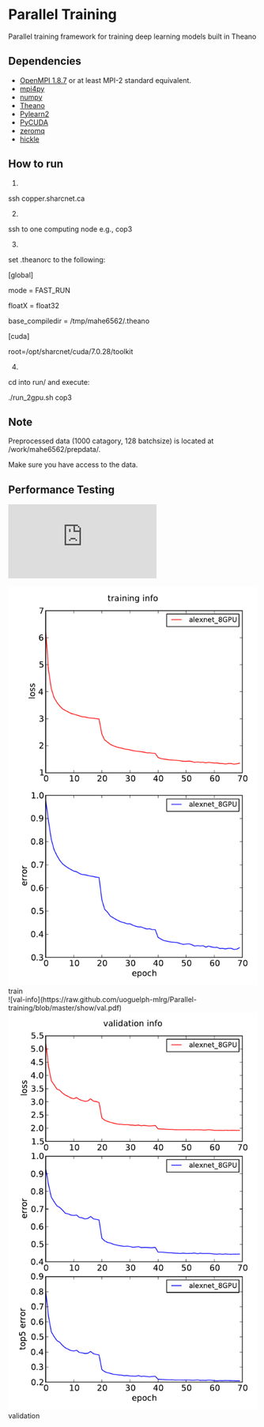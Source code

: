 # Parallel Training
Parallel training framework for training deep learning models built in Theano 

## Dependencies
* [OpenMPI 1.8.7](http://www.open-mpi.org/) or at least MPI-2 standard equivalent.
* [mpi4py](https://pypi.python.org/pypi/mpi4py)
* [numpy](http://www.numpy.org/)
* [Theano](http://deeplearning.net/software/theano/)
* [Pylearn2](http://deeplearning.net/software/pylearn2/)
* [PyCUDA](http://mathema.tician.de/software/pycuda/)
* [zeromq](http://zeromq.org/bindings:python)
* [hickle](https://github.com/telegraphic/hickle)

## How to run
1.

ssh copper.sharcnet.ca

2.

ssh to one computing node e.g., cop3

3.

set .theanorc to the following:

[global]

mode = FAST_RUN

floatX = float32

base_compiledir = /tmp/mahe6562/.theano

[cuda]

root=/opt/sharcnet/cuda/7.0.28/toolkit

4.

cd into run/ and execute:

./run_2gpu.sh cop3

## Note

Preprocessed data (1000 catagory, 128 batchsize) is located at /work/mahe6562/prepdata/. 

Make sure you have access to the data.

## Performance Testing

![train-info](https://raw.github.com/uoguelph-mlrg/Parallel-training/blob/master/show/train.pdf)
<div class="fig figcenter fighighlight">
  <img src="/show/train.pdf">
  <div class="figcaption"> train </div>
</div>
![val-info](https://raw.github.com/uoguelph-mlrg/Parallel-training/blob/master/show/val.pdf)
<div class="fig figcenter fighighlight">
  <img src="/show/val.pdf">
  <div class="figcaption"> validation </div>
</div>

